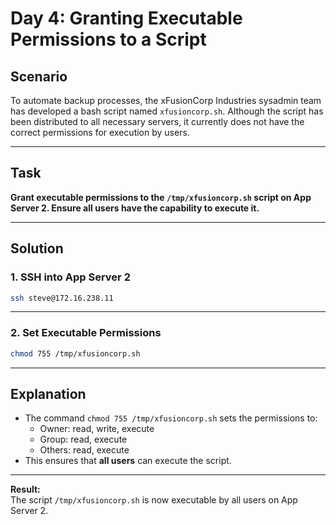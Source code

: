 # Day 4: Granting Executable Permissions to a Script

## Scenario

To automate backup processes, the xFusionCorp Industries sysadmin team has developed a bash script named `xfusioncorp.sh`. Although the script has been distributed to all necessary servers, it currently does not have the correct permissions for execution by users.

---

## Task

**Grant executable permissions to the `/tmp/xfusioncorp.sh` script on App Server 2. Ensure all users have the capability to execute it.**

---

## Solution

### 1. SSH into App Server 2

```bash
ssh steve@172.16.238.11
```

---

### 2. Set Executable Permissions

```bash
chmod 755 /tmp/xfusioncorp.sh
```

---

## Explanation

- The command `chmod 755 /tmp/xfusioncorp.sh` sets the permissions to:
  - Owner: read, write, execute
  - Group: read, execute
  - Others: read, execute
- This ensures that **all users** can execute the script.

---

**Result:**  
The script `/tmp/xfusioncorp.sh` is now executable by all users on App Server 2.
